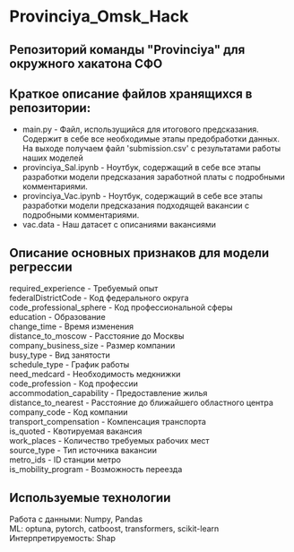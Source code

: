 # Provinciya_Omsk_Hack
## Репозиторий команды "Provinciya" для окружного хакатона СФО
## Краткое описание файлов хранящихся в репозитории:
- main.py - Файл, использущийся для итогового предсказания. Содержит в себе все необходимые этапы предобработки данных. На выходе получаем файл 'submission.csv' с результатами работы наших моделей  
- provinciya_Sal.ipynb - Ноутбук, содержащий в себе все этапы разработки модели предсказания заработной платы с подробными комментариями. 
- provinciya_Vac.ipynb - Ноутбук, содержащий в себе все этапы разработки модели предсказания подходящей вакансии с подробными комментариями.
- vac.data - Наш датасет с описаниями вакансиями
## Описание основных признаков для модели регрессии
required_experience - Требуемый опыт  
federalDistrictCode - Код федерального округа  
code_professional_sphere - Код профессиональной сферы  
education - Образование  
change_time - Время изменения  
distance_to_moscow - Расстояние до Москвы  
company_business_size - Размер компании  
busy_type - Вид занятости  
schedule_type - График работы  
need_medcard - Необходимость медкнижки  
code_profession - Код профессии  
accommodation_capability - Предоставление жилья  
distance_to_nearest - Расстояние до ближайшего областного центра  
company_code - Код компании  
transport_compensation - Компенсация транспорта    
is_quoted - Квотируемая вакансия  
work_places - Количество требуемых рабочих мест  
source_type - Тип источника вакансии  
metro_ids - ID станции метро  
is_mobility_program - Возможность переезда
## Используемые технологии 
Работа с данными: Numpy, Pandas  
ML: optuna, pytorch, catboost, transformers, scikit-learn  
Интерпретируемость: Shap
